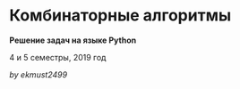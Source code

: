 # Комбинаторные алгоритмы
**Решение задач на языке Python**

4 и 5 семестры, 2019 год

*by ekmust2499*
